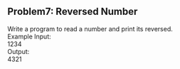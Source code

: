 ## Problem7: Reversed Number

Write a program to read a number and print its reversed.
<br> Example Input:
<br> 1234
<br>Output:
<br>4321
